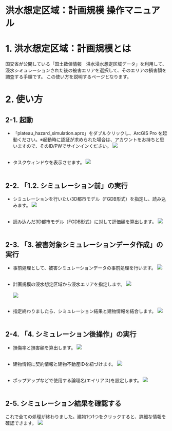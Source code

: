 # 洪水想定区域：計画規模 操作マニュアル

# 1. 洪水想定区域：計画規模とは
国交省が公開している「国土数値情報　洪水浸水想定区域データ」を利用して、浸水シミュレーションされた後の被害エリアを選択して、そのエリアの損害額を調査する手順です。
この使い方を説明するページとなります。


# 2. 使い方

## 2-1. 起動
- 「plateau_hazard_simulation.aprx」をダブルクリックし、ArcGIS Pro を起動ください。※起動時に認証が求められた場合は、アカウントをお持ちと思いますので、そのID/PWでサインインください。
![](../resources/userMan/userMan_001.png)<br><br>

- タスクウィンドウを表示させます。
![](../resources/userMan/userMan_002.png)<br><br>



## 2-2. 「1.2. シミュレーション前」の実行

- シミュレーションを行いたい3D都市モデル（FGDB形式）を指定し、読み込みます。
![](../resources/userMan/userMan_003.png)<br><br>

- 読み込んだ3D都市モデル（FGDB形式）に対して評価額を算出します。
![](../resources/userMan/userMan_004.png)<br><br>



## 2-3. 「3. 被害対象シミュレーションデータ作成」の実行

- 事前処理として、被害シミュレーションデータの事前処理を行います。
![](../resources/userMan/userMan_005.png)<br><br>

- 計画規模の浸水想定区域から浸水エリアを指定します。
![](../resources/userMan/userMan_012.png)<br><br>
![](../resources/userMan/userMan_013.png)<br><br>

- 指定終わりましたら、シミュレーション結果と建物情報を結合します。
![](../resources/userMan/userMan_016.png)<br><br>



## 2-4. 「4. シミュレーション後操作」の実行

- 損傷率と損害額を算出します。
![](../resources/userMan/userMan_017.png)<br><br>

- 建物情報に契約情報と建物不動産IDを紐づけます。
![](../resources/userMan/userMan_018.png)<br><br>

- ポップアップなどで使用する論理名(エイリアス)を設定します。
![](../resources/userMan/userMan_019.png)<br><br>



## 2-5. シミュレーション結果を確認する
これで全ての処理が終わりました。建物1つ1つをクリックすると、詳細な情報を確認できます。
![](../resources/userMan/userMan_020.png)<br><br>

